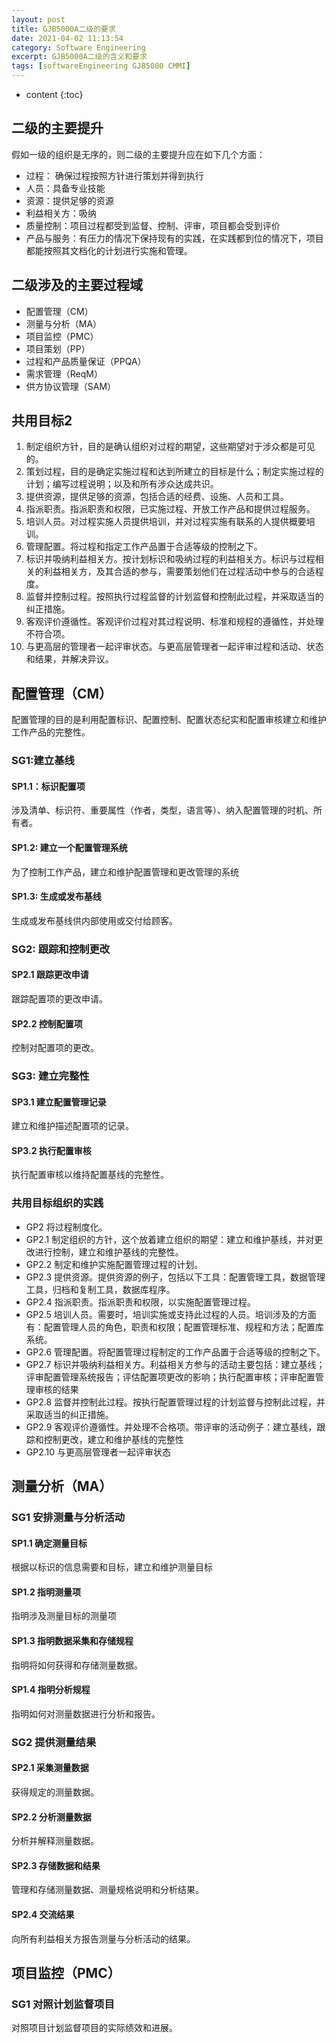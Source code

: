 ```yaml
---
layout: post
title: GJB5000A二级的要求
date: 2021-04-02 11:13:54
category: Software Engineering
excerpt: GJB5000A二级的含义和要求
tags: [softwareEngineering GJB5000 CMMI]
---
```


* content
{:toc}








## 二级的主要提升

假如一级的组织是无序的，则二级的主要提升应在如下几个方面：

- 过程： 确保过程按照方针进行策划并得到执行
- 人员：具备专业技能
- 资源：提供足够的资源
- 利益相关方：吸纳
- 质量控制：项目过程都受到监督、控制、评审，项目都会受到评价
- 产品与服务：有压力的情况下保持现有的实践，在实践都到位的情况下，项目都能按照其文档化的计划进行实施和管理。

## 二级涉及的主要过程域

* 配置管理（CM）
* 测量与分析（MA）
* 项目监控（PMC）
* 项目策划（PP）
* 过程和产品质量保证（PPQA）
* 需求管理（ReqM）
* 供方协议管理（SAM）

## 共用目标2

1. 制定组织方针，目的是确认组织对过程的期望，这些期望对于涉众都是可见的。
2. 策划过程，目的是确定实施过程和达到所建立的目标是什么；制定实施过程的计划；编写过程说明；以及和所有涉众达成共识。
3. 提供资源，提供足够的资源，包括合适的经费、设施、人员和工具。
4. 指派职责。指派职责和权限，已实施过程、开放工作产品和提供过程服务。
5. 培训人员。对过程实施人员提供培训，并对过程实施有联系的人提供概要培训。
6. 管理配置。将过程和指定工作产品置于合适等级的控制之下。
7. 标识并吸纳利益相关方。按计划标识和吸纳过程的利益相关方。标识与过程相关的利益相关方，及其合适的参与，需要策划他们在过程活动中参与的合适程度。
8. 监督并控制过程。按照执行过程监督的计划监督和控制此过程，并采取适当的纠正措施。
9. 客观评价遵循性。客观评价过程对其过程说明、标准和规程的遵循性，并处理不符合项。
10. 与更高层的管理者一起评审状态。与更高层管理者一起评审过程和活动、状态和结果，并解决异议。


## 配置管理（CM）

配置管理的目的是利用配置标识、配置控制、配置状态纪实和配置审核建立和维护工作产品的完整性。

### SG1:建立基线

#### SP1.1：标识配置项

涉及清单、标识符、重要属性（作者，类型，语言等）、纳入配置管理的时机、所有者。

#### SP1.2: 建立一个配置管理系统

为了控制工作产品，建立和维护配置管理和更改管理的系统

#### SP1.3: 生成或发布基线

生成或发布基线供内部使用或交付给顾客。

### SG2: 跟踪和控制更改

#### SP2.1 跟踪更改申请

跟踪配置项的更改申请。

#### SP2.2 控制配置项

控制对配置项的更改。

### SG3: 建立完整性

#### SP3.1 建立配置管理记录

建立和维护描述配置项的记录。

#### SP3.2 执行配置审核

执行配置审核以维持配置基线的完整性。

### 共用目标组织的实践

- GP2 将过程制度化。
- GP2.1 制定组织的方针，这个放着建立组织的期望：建立和维护基线，并对更改进行控制，建立和维护基线的完整性。
- GP2.2 制定和维护实施配置管理过程的计划。
- GP2.3 提供资源。提供资源的例子，包括以下工具：配置管理工具，数据管理工具，归档和复制工具，数据库程序。
- GP2.4 指派职责。指派职责和权限，以实施配置管理过程。
- GP2.5 培训人员。需要时，培训实施或支持此过程的人员。培训涉及的方面有：配置管理人员的角色，职责和权限；配置管理标准、规程和方法；配置库系统。
- GP2.6 管理配置。将配置管理过程制定的工作产品置于合适等级的控制之下。
- GP2.7 标识并吸纳利益相关方。利益相关方参与的活动主要包括：建立基线；评审配置管理系统报告；评估配置项更改的影响；执行配置审核；评审配置管理审核的结果
- GP2.8 监督并控制此过程。按执行配置管理过程的计划监督与控制此过程，并采取适当的纠正措施。
- GP2.9 客观评价遵循性。并处理不合格项。带评审的活动例子：建立基线，跟踪和控制更改，建立和维护基线的完整性
- GP2.10 与更高层管理者一起评审状态

## 测量分析（MA）

### SG1 安排测量与分析活动

#### SP1.1 确定测量目标

根据以标识的信息需要和目标，建立和维护测量目标

#### SP1.2 指明测量项

指明涉及测量目标的测量项

#### SP1.3 指明数据采集和存储规程

指明将如何获得和存储测量数据。

#### SP1.4 指明分析规程

指明如何对测量数据进行分析和报告。

### SG2 提供测量结果

#### SP2.1 采集测量数据

获得规定的测量数据。

#### SP2.2 分析测量数据

分析并解释测量数据。

#### SP2.3 存储数据和结果

管理和存储测量数据、测量规格说明和分析结果。

#### SP2.4 交流结果

向所有利益相关方报告测量与分析活动的结果。

## 项目监控（PMC）

### SG1 对照计划监督项目

对照项目计划监督项目的实际绩效和进展。